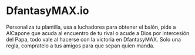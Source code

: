 # DfantasyMAX.io
Personaliza tu plantilla, usa a luchadores para obtener el balón, pide a AlCapone que acuda al encuentro de tu rival o acude a Dios por intercesión del Papa, todo vale al hacerse con la victoria en DfantasyMAX. Solo una regla, compratelo a tus amigos para que sepan quien manda.
